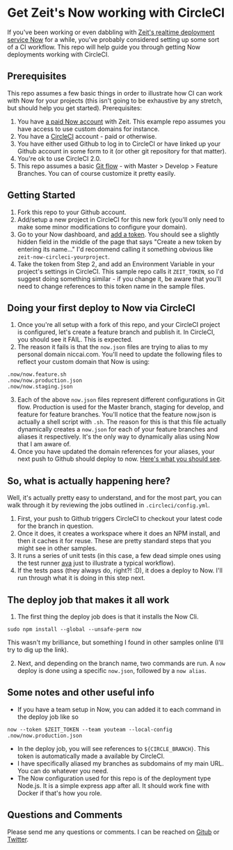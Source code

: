 # Get Zeit's Now working with CircleCI

If you've been working or even dabbling with [Zeit's realtime deployment service Now](https://zeit.co/now) for a while, you've probably considered setting up
some sort of a CI workflow. This repo will help guide you through getting Now deployments working with CircleCI.

## Prerequisites

This repo assumes a few basic things in order to illustrate how CI can work with Now for your projects (this isn't going to be exhaustive by any stretch, but should help you get started). Prerequisites:

1. You have [a paid Now account](https://zeit.co/account/plan) with Zeit. This example repo assumes you have access to use custom domains for instance.
2. You have a [CircleCI](https://circleci.com/) account - paid or otherwise.
3. You have either used Github to log in to CircleCI or have linked up your Github account in some form to it (or other git repository for that matter).
4. You're ok to use CircleCI 2.0.
5. This repo assumes a basic [Git flow](https://www.atlassian.com/git/tutorials/comparing-workflows/gitflow-workflow) - with Master > Develop > Feature Branches. You can of course customize it pretty easily.

## Getting Started

1. Fork this repo to your Github account.
2. Add/setup a new project in CircleCI for this new fork (you'll only need to make some minor modifications to configure your domain).
3. Go to your Now dashboard, and [add a token](https://zeit.co/account/tokens). You should see a slightly hidden field in the middle of the page that says "Create a new token by entering its name..." I'd recommend calling it something obvious like `zeit-now-circleci-yourproject`.
4. Take the token from Step 2, and add an Environment Variable in your project's settings in CircleCI. This sample repo calls it `ZEIT_TOKEN`, so I'd suggest doing something similar - if you change it, be aware that you'll need to change references to this token name in the sample files.

## Doing your first deploy to Now via CircleCI

1. Once you're all setup with a fork of this repo, and your CircleCI project is configured, let's create a feature branch and publish it. In CircleCI, you should see it FAIL. This is expected.
2. The reason it fails is that the `now.json` files are trying to alias to my personal domain niccai.com. You'll need to update the following files to reflect your custom domain that Now is using:

```
.now/now.feature.sh
.now/now.production.json
.now/now.staging.json
```

3. Each of the above `now.json` files represent different configurations in Git flow. Production is used for the Master branch, staging for develop, and feature for feature branches. You'll notice that the feature now.json is actually a shell script with `.sh`. The reason for this is that this file actually dynamically creates a `now.json` for each of your feature branches and aliases it respectively. It's the only way to dynamically alias using Now that I am aware of.
4. Once you have updated the domain references for your aliases, your next push to Github should deploy to now. [Here's what you should see](https://master-circleci-now.niccai.com/).

## So, what is actually happening here?

Well, it's actually pretty easy to understand, and for the most part, you can walk through it by reviewing the jobs outlined in `.circleci/config.yml`.

1. First, your push to Github triggers CircleCI to checkout your latest code for the branch in question.
2. Once it does, it creates a workspace where it does an NPM install, and then it caches it for reuse. These are pretty standard steps that you might see in other samples.
3. It runs a series of unit tests (in this case, a few dead simple ones using the test runner [ava](https://github.com/avajs/ava) just to illustrate a typical workflow).
4. If the tests pass (they always do, right?! :D), it does a deploy to Now. I'll run through what it is doing in this step next.

## The deploy job that makes it all work

1. The first thing the deploy job does is that it installs the Now Cli.

`sudo npm install --global --unsafe-perm now`

This wasn't my brilliance, but something I found in other samples online (I'll try to dig up the link).

2. Next, and depending on the branch name, two commands are run. A `now` deploy is done using a specific `now.json`, followed by a `now alias`.

## Some notes and other useful info

* If you have a team setup in Now, you can added it to each command in the deploy job like so

`now --token $ZEIT_TOKEN --team youteam --local-config .now/now.production.json`

* In the deploy job, you will see references to `${CIRCLE_BRANCH}`. This token is automatically made a available by CircleCI.
* I have specifically aliased my branches as subdomains of my main URL. You can do whatever you need.
* The Now configuration used for this repo is of the deployment type Node.js. It is a simple express app after all. It should work fine with Docker if that's how you role.

## Questions and Comments

Please send me any questions or comments. I can be reached on [Gitub](https://github.com/niccai) or [Twitter](https://twitter.com/niccai).
